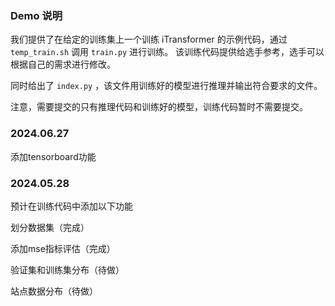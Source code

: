 ### Demo 说明
我们提供了在给定的训练集上一个训练 iTransformer 的示例代码，通过 `temp_train.sh` 调用 `train.py` 进行训练。 该训练代码提供给选手参考，选手可以根据自己的需求进行修改。

同时给出了 `index.py` ，该文件用训练好的模型进行推理并输出符合要求的文件。

注意，需要提交的只有推理代码和训练好的模型，训练代码暂时不需要提交。

### 2024.06.27
添加tensorboard功能

### 2024.05.28
预计在训练代码中添加以下功能

划分数据集（完成）

添加mse指标评估（完成）

验证集和训练集分布（待做）

站点数据分布（待做）
